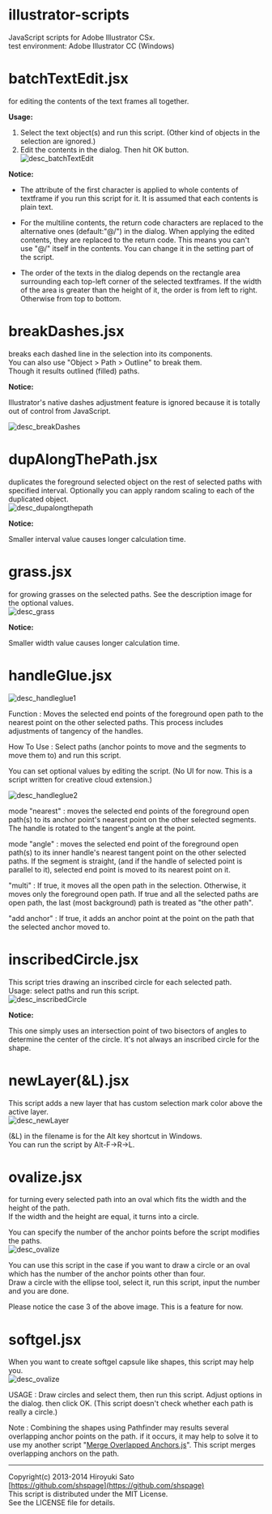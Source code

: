 illustrator-scripts
======================
JavaScript scripts for Adobe Illustrator CSx.  
test environment: Adobe Illustrator CC (Windows)

batchTextEdit.jsx
======================
for editing the contents of the text frames all together.

**Usage:**

1. Select the text object(s) and run this script.  (Other kind of objects in the selection are ignored.)  
2. Edit the contents in the dialog. Then hit OK button.  
![desc_batchTextEdit](https://github.com/shspage/illustrator-scripts/raw/master/image/desc_batchTextEdit.png)

**Notice:**

  - The attribute of the first character is applied to whole contents of textframe if you run this script for it.  It is assumed that each contents is plain text.

  - For the multiline contents, the return code characters are replaced to the alternative ones (default:"@/") in the dialog.  When applying the edited contents, they are replaced to the return code. This means you can't use "@/" itself in the contents.  You can change it in the setting part of the script.

  - The order of the texts in the dialog depends on the rectangle area surrounding each top-left corner of the selected textframes.  If the width of the area is greater than the height of it, the order is from left to right. Otherwise from top to bottom.

breakDashes.jsx
======================
breaks each dashed line in the selection into its components.  
You can also use "Object > Path > Outline" to break them.  
Though it results outlined (filled) paths.

**Notice:**

Illustrator's native dashes adjustment feature is ignored because it is totally out of control from JavaScript.

![desc_breakDashes](https://github.com/shspage/illustrator-scripts/raw/master/image/desc_breakdashes.png)

dupAlongThePath.jsx
======================
duplicates the foreground selected object on the rest of selected paths with specified interval.
Optionally you can apply random scaling to each of the duplicated object.  
![desc_dupalongthepath](https://github.com/shspage/illustrator-scripts/raw/master/image/desc_dupalongthepath.png)

**Notice:**

Smaller interval value causes longer calculation time.

grass.jsx
======================
for growing grasses on the selected paths.
See the description image for the optional values.  
![desc_grass](https://github.com/shspage/illustrator-scripts/raw/master/image/desc_grass.png)

**Notice:**

Smaller width value causes longer calculation time.

handleGlue.jsx
======================
![desc_handleglue1](https://github.com/shspage/illustrator-scripts/raw/master/image/desc_handleglue1a.png)  

Function : Moves the selected end points of the foreground open
path to the nearest point on the other selected paths. This process
includes adjustments of tangency of the handles.  

How To Use : Select paths (anchor points to move and the segments
to move them to) and run this script.  

You can set optional values by editing the script.  (No UI for now.  This is a script written for creative cloud extension.)  

![desc_handleglue2](https://github.com/shspage/illustrator-scripts/raw/master/image/desc_handleglue2a.png)  

mode "nearest" : moves the selected end points of the foreground
open path(s) to its anchor point's nearest point on the other
selected segments.  The handle is rotated to the tangent's angle
at the point.  

mode "angle" : moves the selected end point of the foreground
open path(s) to its inner handle's nearest tangent point on
the other selected paths.  If the segment is straight, (and
if the handle of selected point is parallel to it), selected
end point is moved to its nearest point on it.  

"multi" : If true, it moves all the open path in the selection.
Otherwise, it moves only the foreground open path.  If true and
all the selected paths are open path, the last (most background)
path is treated as "the other path".  

"add anchor" : If true, it adds an anchor point at the point
on the path that the selected anchor moved to.  


inscribedCircle.jsx
======================
This script tries drawing an inscribed circle for each selected path.  
Usage: select paths and run this script.  
![desc_inscribedCircle](https://github.com/shspage/illustrator-scripts/raw/master/image/desc_inscribedCircle.png)

**Notice:**

This one simply uses an intersection point of two bisectors of angles to determine the center of the circle. 
It's not always an inscribed circle for the shape.

newLayer(&L).jsx
======================
This script adds a new layer that has custom selection mark color above the active layer.  
![desc_newLayer](https://github.com/shspage/illustrator-scripts/raw/master/image/desc_newlayer.png)

(&L) in the filename is for the Alt key shortcut in Windows.  
You can run the script by Alt-F->R->L.

ovalize.jsx
======================
for turning every selected path into an oval which fits the width and the height of the path.  
If the width and the height are equal, it turns into a circle.

You can specify the number of the anchor points before the script modifies the paths.  
![desc_ovalize](https://github.com/shspage/illustrator-scripts/raw/master/image/desc_Ovalize.png)

You can use this script in the case if you want to draw a circle or an oval which has the number of the anchor points other than four.  
Draw a circle with the ellipse tool, select it, run this script, input the number and you are done.

Please notice the case 3 of the above image. This is a feature for now.

softgel.jsx
======================
When you want to create softgel capsule like shapes, this script may help you.  
![desc_ovalize](https://github.com/shspage/illustrator-scripts/raw/master/image/desc_softgel.png)

USAGE : Draw circles and select them, then run this script.  Adjust options in the dialog.  then click OK.
(This script doesn't check whether each path is really a circle.)

Note : Combining the shapes using Pathfinder may results several overlapping anchor points on the path.  if it occurs, it may help to solve it to use my another script "[Merge Overlapped Anchors.js](http://park12.wakwak.com/~shp/lc/et/en_aics_script.html "Scripts for Adobe Illustrator (10 - CC) (JavaScript)")".  This script merges overlapping anchors on the path.


----------------------
Copyright(c) 2013-2014 Hiroyuki Sato  
[https://github.com/shspage](https://github.com/shspage)  
This script is distributed under the MIT License.  
See the LICENSE file for details.  
